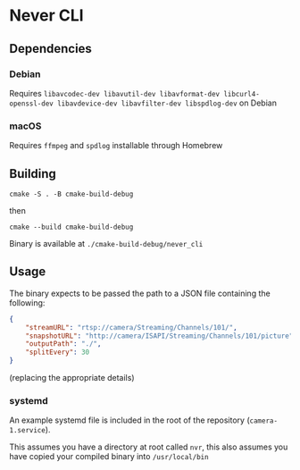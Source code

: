 # Never CLI

## Dependencies

### Debian
Requires `libavcodec-dev libavutil-dev libavformat-dev libcurl4-openssl-dev libavdevice-dev libavfilter-dev libspdlog-dev` on Debian

### macOS
Requires `ffmpeg` and `spdlog` installable through Homebrew

## Building

```shell
cmake -S . -B cmake-build-debug   
```
then 

```shell
cmake --build cmake-build-debug   
```

Binary is available at `./cmake-build-debug/never_cli`

## Usage

The binary expects to be passed the path to a JSON file containing the following:

```json
{
	"streamURL": "rtsp://camera/Streaming/Channels/101/",
	"snapshotURL": "http://camera/ISAPI/Streaming/Channels/101/picture",
	"outputPath": "./",
	"splitEvery": 30
}
```
(replacing the appropriate details)

### systemd

An example systemd file is included in the root of the repository (`camera-1.service`).

This assumes you have a directory at root called `nvr`, this also assumes you have copied your compiled binary into `/usr/local/bin`
